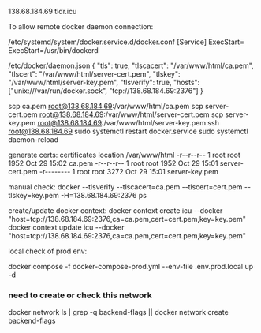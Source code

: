 
138.68.184.69
tldr.icu

To allow remote docker daemon connection:

/etc/systemd/system/docker.service.d/docker.conf
[Service]
ExecStart=
ExecStart=/usr/bin/dockerd

/etc/docker/daemon.json
{
"tls": true,
"tlscacert": "/var/www/html/ca.pem",
"tlscert": "/var/www/html/server-cert.pem",
"tlskey": "/var/www/html/server-key.pem",
"tlsverify": true,
"hosts": ["unix:///var/run/docker.sock", "tcp://138.68.184.69:2376"]
}

scp ca.pem root@138.68.184.69:/var/www/html/ca.pem
scp server-cert.pem root@138.68.184.69:/var/www/html/server-cert.pem
scp server-key.pem root@138.68.184.69:/var/www/html/server-key.pem
ssh root@138.68.184.69
sudo systemctl restart docker.service
sudo systemctl daemon-reload

generate certs:
certificates location /var/www/html
-r--r--r-- 1 root root  1952 Oct 29 15:02 ca.pem
-r--r--r-- 1 root root  1952 Oct 29 15:01 server-cert.pem
-r-------- 1 root root  3272 Oct 29 15:01 server-key.pem

manual check:
docker --tlsverify --tlscacert=ca.pem --tlscert=cert.pem --tlskey=key.pem -H=138.68.184.69:2376 ps

create/update docker context:
docker context create icu --docker "host=tcp://138.68.184.69:2376,ca=ca.pem,cert=cert.pem,key=key.pem"
docker context update icu --docker "host=tcp://138.68.184.69:2376,ca=ca.pem,cert=cert.pem,key=key.pem"


local check of prod env:

docker compose -f docker-compose-prod.yml --env-file .env.prod.local up -d


### need to create or check this network
docker network ls | grep -q backend-flags || docker network create backend-flags